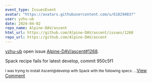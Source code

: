 ```yaml
---
event_type: IssuesEvent
avatar: "https://avatars.githubusercontent.com/u/61829483?"
user: yzhu-ub
date: 2024-04-02
repo_name: Alpine-DAV/ascent
html_url: https://github.com/Alpine-DAV/ascent/issues/1268
repo_url: https://github.com/Alpine-DAV/ascent
---
```


<a href='https://github.com/yzhu-ub' target='_blank'>yzhu-ub</a> open issue <a href='https://github.com/Alpine-DAV/ascent/issues/1268' target='_blank'>Alpine-DAV/ascent#1268</a>.

<p>Spack recipe fails for latest develop, commit 950c5f1</p><small>I was trying to install Ascent@develop with Spack with the following specs:...</small><a href='https://github.com/Alpine-DAV/ascent/issues/1268' target='_blank'>View Comment</a>